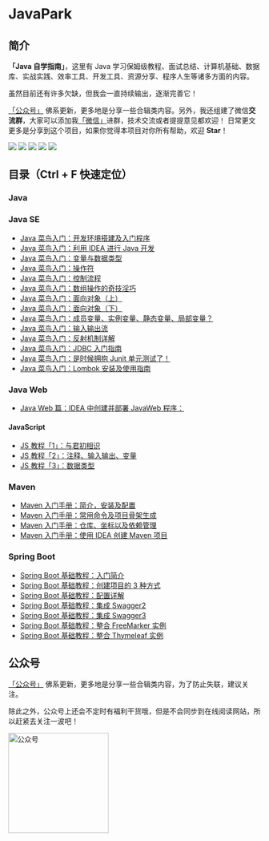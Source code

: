 # JavaPark
## 简介
**「Java 自学指南」**，这里有 Java 学习保姆级教程、面试总结、计算机基础、数据库、实战实践、效率工具、开发工具、资源分享、程序人生等诸多方面的内容。

虽然目前还有许多欠缺，但我会一直持续输出，逐渐完善它！

[「公众号」](https://cdn.jsdelivr.net/gh/cunyu1943/cunyu1943@main/imgs/wepublic.gif) 佛系更新，更多地是分享一些合辑类内容。另外，我还组建了微信**交流群**，大家可以添加我[「微信」](https://cdn.jsdelivr.net/gh/cunyu1943/cunyu1943@main/imgs/wechat.gif)进群，技术交流或者提提意见都欢迎！
日常更文更多是分享到这个项目，如果你觉得本项目对你所有帮助，欢迎 **Star**！

[![](https://img.shields.io/badge/%E5%85%AC%E4%BC%97%E5%8F%B7-%E6%9D%91%E9%9B%A8%E9%81%A5-brightgreen)](https://cdn.jsdelivr.net/gh/cunyu1943/cunyu1943@main/imgs/wepublic.gif)
[![](https://img.shields.io/badge/wechat-%E5%BE%AE%E4%BF%A1%E7%BE%A4-blueviolet)](https://cdn.jsdelivr.net/gh/cunyu1943/cunyu1943@main/imgs/wechat.gif)
[![](https://img.shields.io/badge/zhihu-%E7%9F%A5%E4%B9%8E-informational)](https://www.zhihu.com/people/cunyu1943)
[![](https://img.shields.io/badge/csdn-CSDN-red)](https://cunyu1943.blog.csdn.net)
[![](https://img.shields.io/badge/juejin-%E6%8E%98%E9%87%91-blue)](https://juejin.cn/user/747323637904519)

## 目录（Ctrl + F 快速定位）

### Java
### Java SE
- [Java 菜鸟入门：开发环境搭建及入门程序](docs/java/java-se/jdk-install-and-hello-world.md)
- [Java 菜鸟入门：利用 IDEA 进行 Java 开发](/docs/java/java-se/learn-java-with-idea.md)
- [Java 菜鸟入门：变量与数据类型](docs/java/java-se/variable-and-datatype.md)
- [Java 菜鸟入门：操作符](docs/java/java-se/operator.md)
- [Java 菜鸟入门：控制流程](docs/java/java-se/control-process.md)
- [Java 菜鸟入门：数组操作的奇技淫巧](docs/java/java-se/how-to-operate-array.md)
- [Java 菜鸟入门：面向对象（上）](docs/java/java-se/oop-1.md)
- [Java 菜鸟入门：面向对象（下）](docs/java/java-se/oop-2.md)
- [Java 菜鸟入门：成员变量、实例变量、静态变量、局部变量？](docs/java/java-se/all-kinds-of-variable.md)
- [Java 菜鸟入门：输入输出流](docs/java/java-se/in-out-stream.md)
- [Java 菜鸟入门：反射机制详解](docs/java/java-se/reflection.md)
- [Java 菜鸟入门：JDBC 入门指南](docs/java/java-se/jdbc-introduction.md)
- [Java 菜鸟入门：是时候拥抱 Junit 单元测试了！](docs/java/java-se/test-with-junit.md)
- [Java 菜鸟入门：Lombok 安装及使用指南](docs/java/java-se/lombok-install-and-usage.md)
### Java Web
- [Java Web 篇：IDEA 中创建并部署 JavaWeb 程序：](docs/java/java-web/create-deploy-javaweb-with-idea.md)
#### JavaScript
- [JS 教程「1」：与君初相识](docs/java/java-web/js/introduction.md)
- [JS 教程「2」：注释、输入输出、变量](docs/java/java-web/js/annotation-inout-variable.md)
- [JS 教程「3」：数据类型](docs/java/java-web/js/datatype.md)
### Maven
- [Maven 入门手册：简介，安装及配置](docs/java/maven/maven-intro-install.md)
- [Maven 入门手册：常用命令及项目骨架生成](docs/java/maven/maven-command-skeleton.md)
- [Maven 入门手册：仓库、坐标以及依赖管理](docs/java/maven/maven-warehouse-dependency.md)
- [Maven 入门手册：使用 IDEA 创建 Maven 项目](docs/java/maven/maven-project-with-idea.md)
### Spring Boot
- [Spring Boot 基础教程：入门简介](docs/java/spring-boot/introduction.md)
- [Spring Boot 基础教程：创建项目的 3 种方式](docs/java/spring-boot/the-methods-to-create-springboot-project.md)
- [Spring Boot 基础教程：配置详解](docs/java/spring-boot/configuration.md)
- [Spring Boot 基础教程：集成 Swagger2](docs/java/spring-boot/integrated-swagger2.md)
- [Spring Boot 基础教程：集成 Swagger3](docs/java/spring-boot/integrated-swagger3.md)
- [Spring Boot 基础教程：整合 FreeMarker 实例](docs/java/spring-boot/integrated-freemarker.md)
- [Spring Boot 基础教程：整合 Thymeleaf 实例](docs/java/spring-boot/integrated-thymeleaf.md)
## 公众号
[「公众号」](https://cdn.jsdelivr.net/gh/cunyu1943/cunyu1943@main/imgs/wepublic.gif) 佛系更新，更多地是分享一些合辑类内容，为了防止失联，建议关注。

除此之外，公众号上还会不定时有福利干货哦，但是不会同步到在线阅读网站，所以赶紧去关注一波吧！

<img src="https://cdn.jsdelivr.net/gh/cunyu1943/cunyu1943@main/imgs/wepublic.gif" width="200" alt="公众号" />

